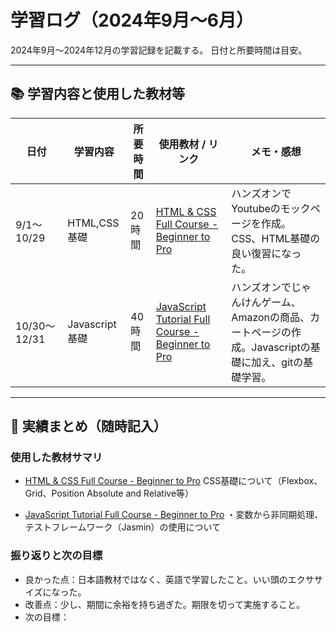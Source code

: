 # 学習ログ（2024年9月〜6月）
2024年9月〜2024年12月の学習記録を記載する。
日付と所要時間は目安。

---

## 📚 学習内容と使用した教材等

| 日付       | 学習内容                       | 所要時間 | 使用教材 / リンク             | メモ・感想                           |
|------------|-------------------------------|----------|-------------------------------|--------------------------------------|
| 9/1〜10/29 | HTML,CSS基礎    | 20時間     | [HTML & CSS Full Course - Beginner to Pro](https://www.youtube.com/watch?v=G3e-cpL7ofc&list=WL&index=2&t=15529s&ab_channel=SuperSimpleDev) | ハンズオンでYoutubeのモックページを作成。CSS、HTML基礎の良い復習になった。     |
| 10/30〜12/31 | Javascript基礎     | 40時間   | [JavaScript Tutorial Full Course - Beginner to Pro](https://www.youtube.com/watch?v=EerdGm-ehJQ&t=34112s&ab_channel=SuperSimpleDev)       | ハンズオンでじゃんけんゲーム、Amazonの商品、カートページの作成。Javascriptの基礎に加え、gitの基礎学習。                |

---

## 🧾 実績まとめ（随時記入）

### 使用した教材サマリ
- [HTML & CSS Full Course - Beginner to Pro](https://www.youtube.com/watch?v=G3e-cpL7ofc&list=WL&index=2&t=15529s&ab_channel=SuperSimpleDev)
CSS基礎について（Flexbox、Grid、Position Absolute and Relative等）

- [JavaScript Tutorial Full Course - Beginner to Pro](https://www.youtube.com/watch?v=EerdGm-ehJQ&t=34112s&ab_channel=SuperSimpleDev)
・変数から非同期処理、テストフレームワーク（Jasmin）の使用について


### 振り返りと次の目標
- 良かった点：日本語教材ではなく、英語で学習したこと。いい頭のエクササイズになった。
- 改善点：少し、期間に余裕を持ち過ぎた。期限を切って実施すること。
- 次の目標：
